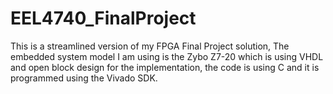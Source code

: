 # EEL4740_FinalProject
 This is a streamlined version of my FPGA Final Project solution, The embedded system model I am using is the Zybo Z7-20 which is using VHDL and open block design for the implementation, the code is using C and it is programmed using the Vivado SDK.

